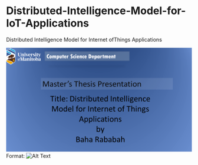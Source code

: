 # Distributed-Intelligence-Model-for-IoT-Applications
Distributed Intelligence Model for Internet ofThings Applications

![GitHub Logo](/DIM_Presentation/Slide1.PNG)
Format: ![Alt Text](url)



